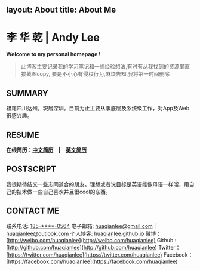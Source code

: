 layout: About
title: About Me
---
李 华 乾 | Andy Lee　
=============

**Welcome to my personal homepage !**

>此博客主要记录我的学习笔记和一些经验想法,有时有从我找到的资源里直接截图copy, 要是不小心有侵权行为,麻烦告知,我将第一时间删除

SUMMARY
-------

祖籍四川达州，現居深圳。目前为止主要从事底层及系统级工作，对App及Web很感兴趣。

RESUME
------
**在线简历：[中文简历](../resume_cn.html)　|　[英文简历](../resume_en.html)**


POSTSCRIPT
------------------
我很期待结交一些志同道合的朋友。理想或者说目标是英语能像母语一样溜，用自己的技术做一些自己喜欢并且很cool的东西。

CONTACT ME
------------------
联系电话: [185-\*\*\*\*-0564](tel://185-\7\5\5\9-0564)
电子邮箱: <huaqianlee@gmail.com> | <huaqianlee@outlook.com>
个人博客: [huaqianlee.github.io](http://huaqianlee.github.io)
微博： [http://weibo.com/huaqianlee](http://weibo.com/huaqianlee)
Github : [http://github.com/huaqianlee](http://github.com/huaqianlee)
Twitter：[https://twitter.com/huaqianlee](https://twitter.com/huaqianlee)
Facebook：[https://facebook.com/huaqianlee](https://facebook.com/huaqianlee)
